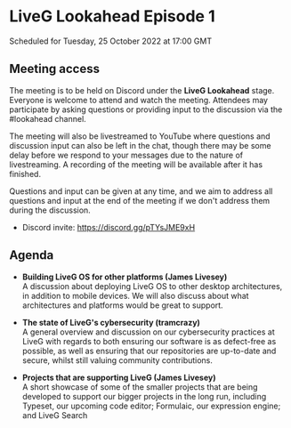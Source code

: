 # LiveG Lookahead Episode 1
Scheduled for Tuesday, 25 October 2022 at 17:00 GMT

## Meeting access
The meeting is to be held on Discord under the **LiveG Lookahead** stage. Everyone is welcome to attend and watch the meeting. Attendees may participate by asking questions or providing input to the discussion via the #lookahead channel.

The meeting will also be livestreamed to YouTube where questions and discussion input can also be left in the chat, though there may be some delay before we respond to your messages due to the nature of livestreaming. A recording of the meeting will be available after it has finished.

Questions and input can be given at any time, and we aim to address all questions and input at the end of the meeting if we don't address them during the discussion.

* Discord invite: https://discord.gg/pTYsJME9xH

## Agenda
* **Building LiveG OS for other platforms (James Livesey)**<br>
  A discussion about deploying LiveG OS to other desktop architectures, in addition to mobile devices. We will also discuss about what architectures and platforms would be great to support.

* **The state of LiveG's cybersecurity (tramcrazy)**<br>
  A general overview and discussion on our cybersecurity practices at LiveG with regards to both ensuring our software is as defect-free as possible, as well as ensuring that our repositories are up-to-date and secure, whilst still valuing community contributions.

* **Projects that are supporting LiveG (James Livesey)**<br>
  A short showcase of some of the smaller projects that are being developed to support our bigger projects in the long run, including Typeset, our upcoming code editor; Formulaic, our expression engine; and LiveG Search


